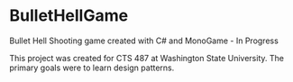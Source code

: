 # BulletHellGame
Bullet Hell Shooting game created with C# and MonoGame - In Progress

This project was created for CTS 487 at Washington State University.
The primary goals were to learn design patterns.
